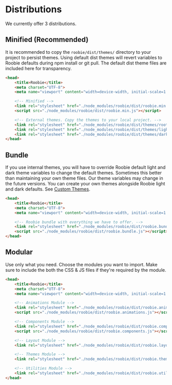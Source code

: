 # Distributions
We currently offer 3 distributions.
## Minified (Recommended)
It is recommended to copy the `roobie/dist/themes/` directory to your project to persist themes. Using default dist themes will revert variables to Roobie defaults during npm install or git pull.  The default dist theme files are included here for transparency.
```html
<head>
    <title>Roobie</title>
    <meta charset="UTF-8">
    <meta name="viewport" content="width=device-width, initial-scale=1.0">

    <!-- Minified -->
    <link rel="stylesheet" href="./node_modules/roobie/dist/roobie.min.css">
    <script src="./node_modules/roobie/dist/roobie.min.js"></script>

    <!-- External themes. Copy the themes to your local project. -->
    <link rel="stylesheet" href="./node_modules/roobie/dist/themes/root.css">
    <link rel="stylesheet" href="./node_modules/roobie/dist/themes/light.css">
    <link rel="stylesheet" href="./node_modules/roobie/dist/themes/dark.css">
</head>
```

## Bundle
If you use internal themes, you will have to override Roobie default light and dark theme variables to change the default themes.  Sometimes this better than maintaining your own theme files.  Our theme variables may change in the future versions.  You can create your own themes alongside Roobie light and dark defaults.  See [Custom Themes](/getting-started/themes?id=custom-themes).
```html
<head>
    <title>Roobie</title>
    <meta charset="UTF-8">
    <meta name="viewport" content="width=device-width, initial-scale=1.0">

    <!-- Roobie bundle with everything we have to offer. -->
    <link rel="stylesheet" href="./node_modules/roobie/dist/roobie.bundle.css">
    <script src="./node_modules/roobie/dist/roobie.bundle.js"></script>
</head>
```

## Modular
Use only what you need. Choose the modules you want to import. Make sure to include the both the CSS & JS files if they're required by the module.
```html
<head>
    <title>Roobie</title>
    <meta charset="UTF-8">
    <meta name="viewport" content="width=device-width, initial-scale=1.0">

    <!-- Animations Module -->
    <link rel="stylesheet" href="./node_modules/roobie/dist/roobie.animations.css">
    <script src="./node_modules/roobie/dist/roobie.animations.js"></script>

    <!-- Components Module -->
    <link rel="stylesheet" href="./node_modules/roobie/dist/roobie.components.css">
    <script src="./node_modules/roobie/dist/roobie.components.js"></script>

    <!-- Layout Module -->
    <link rel="stylesheet" href="./node_modules/roobie/dist/roobie.layout.css">

    <!-- Themes Module -->
    <link rel="stylesheet" href="./node_modules/roobie/dist/roobie.themes.css">

    <!-- Utilities Module -->
    <link rel="stylesheet" href="./node_modules/roobie/dist/roobie.utilities.css">
</head>
```